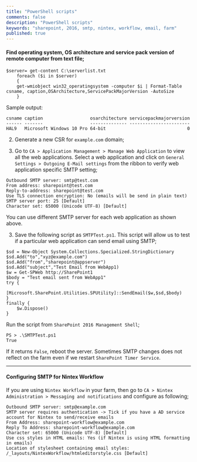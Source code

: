 ```yaml
---
title: "PowerShell scripts"
comments: false
description: "PowerShell scripts"
keywords: "sharepoint, 2016, smtp, nintex, workflow, email, farm"
published: true
---
```

#### Find operating system, OS architecture and service pack version of remote computer from text file;

```
$server= get-content C:\serverlist.txt
    foreach ($i in $server)
    {
    get-wmiobject win32_operatingsystem -computer $i | Format-Table csname, caption,OSArchitecture,ServicePackMajorVersion -AutoSize
    }
```
Sample output:
```
csname caption                  osarchitecture servicepackmajorversion
------ -------                  -------------- -----------------------
HAL9   Microsoft Windows 10 Pro 64-bit                               0
```

2. Generate a new CSR for `example.com` domain;

2. Go to `CA > Application Management > Manage Web Application` to view all the web applications. Select a web application and click on `General Settings > Outgoing E-Mail settings` from the ribbon to verify web application specific SMTP setting;  
```
Outbound SMTP server: smtp@test.com
From address: sharepoint@test.com
Reply-to-address: sharepoint@test.com
Use TLS connection encryption: No (emails will be send in plain text)
SMTP server port: 25 [Default]
Character set: 65000 (Unicode UTF-8) [Default]
```
You can use different SMTP server for each web application as shown above.

3. Save the following script as `SMTPTest.ps1`. This script will allow us to test if a particular web application can send email using SMTP;  
```
$sd = New-Object System.Collections.Specialized.StringDictionary
$sd.Add("to","xyz@example.com")
$sd.Add("from","sharepoint@appserver")
$sd.Add("subject","Test Email from WebApp1)
$w = Get-SPWeb http://SharePoint1
$body = "Test email sent from WebApp1"
try {
    [Microsoft.SharePoint.Utilities.SPUtility]::SendEmail($w,$sd,$body)
}
finally {
    $w.Dispose()
}
```  
Run the script from `SharePoint 2016 Management Shell`;
```
PS > .\SMTPTest.ps1
True
```
If it returns `False`, reboot the server. Sometimes SMTP changes does not reflect on the farm even if we restart `SharePoint Timer Service`.

___

#### Configuring SMTP for Nintex Workflow
If you are using `Nintex Workflow` in your farm, then go to `CA > Nintex Administration > Messaging and notifications` and configure as following;
```
Outbound SMTP server: smtp@example.com
SMTP server requires authentication -> Tick if you have a AD service account for Nintex to send/receive emails
From Address: sharepoint-workflow@example.com
Reply To Address: sharepoint-workflow@example.com
Character set: 65000 (Unicode UTF-8) [Default]
Use css styles in HTML emails: Yes (if Nintex is using HTML formatting in emails)
Location of stylesheet containing email styles: /_layouts/NintexWorkflow/htmleditorstyle.css [Default]
```
